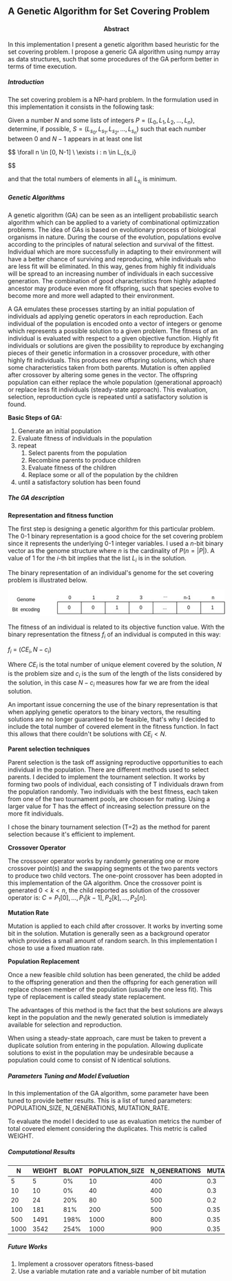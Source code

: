 ## A Genetic Algorithm for Set Covering Problem

<h4 align="center">
Abstract
</h4>
In this implementation I present a genetic algorithm based heuristic for the set covering problem. 
I propose a generic GA algorithm using numpy array as data structures, such that some procedures of the GA perform better in 
terms of time execution.

<h5>Introduction</h5>
The set covering problem is a NP-hard problem. In the formulation used in this implementation it consists in the following task:

Given a number $N$ and some lists of integers $P = (L_0, L_1, L_2, ..., L_n)$,
determine, if possible, $S = (L_{s_0}, L_{s_1}, L_{s_2}, ..., L_{s_n})$
such that each number between $0$ and $N-1$ appears in at least one list

$$
\forall n \in [0, N-1] \ \exists i : n \in L_{s_i}

$$

and that the total numbers of elements in all $L_{s_i}$ is minimum.

<h5>Genetic Algorithms</h5>
A genetic algorithm (GA) can be seen as an intelligent probabilistic search algorithm which can be applied to a variety of combinational optimizzation problems.
The idea of GAs is based on evolutionary process of biological organisms in nature. During the course of the evolution, populations evolve according to the principles of natural selection and survival of the fittest. Individual which are more successfully in adapting to their environment will have a better chance of surviving and reproducing, while individuals who are less fit will be eliminated. In this way, genes from highly fit individuals will be spread to an increasing number of individuals in each successive generation. The combination of good characteristics from highly adapted ancestor may produce even more fit offspring, such that species evolve to become more and more well adapted to their environment.

A GA emulates these processes starting by an initial population of individuals ad applying genetic operators in each reproduction. Each individual of the population is encoded onto a vector of integers or genome which represents a possible solution to a given problem. The fitness of an individual is evaluated with respect to a given objective function. Highly fit individuals or solutions are given the possibility to reproduce by exchanging pieces of their genetic information in a crossover procedure, with other highly fit individuals. This produces new offspring solutions, which share some characteristics taken from both parents. Mutation is often applied after crossover by altering some genes in the vector. The offspring population can either replace the whole population (generational approach) or replace less fit individuals (steady-state approach). This evaluation, selection, reproduction cycle is repeated until a satisfactory solution is found.

**Basic Steps of GA:**

1. Generate an initial population
2. Evaluate fitness of individuals in the population
3. repeat
   1. Select parents from the population
   2. Recombine parents to produce children
   3. Evaluate fitness of the children
   4. Replace some or all of the population by the children
4. until a satisfactory solution has been found

<h5>The GA description</h5>

**Representation and fitness function**

The first step is designing a genetic algorithm for this particular problem. The 0-1 binary representation is a good choice for the set covering problem since it represents the underlying 0-1 integer variables. I used a $n$-bit binary vector as the genome structure where $n$ is the cardinality of $P (n=|P|)$. A value of 1 for the $i$-th bit implies that the list $L_i$ is in the solution.

The binary representation of an individual's genome for the set covering problem is illustrated below.

<img src= genome_representation.jpg title="Genome Representation">

The fitness of an individual is related to its objective function value. With the binary representation the fitness $f_i$ of an individual is computed in this way:

$f_i$ = $(CE_i, N-c_i)$

Where $CE_i$ is the total number of unique element covered by the solution, $N$ is the problem size and $c_i$ is the sum of the length of the lists considered by the solution, in this case $N -c_i$ measures how far we are from the ideal solution.

An important issue concerning the use of the binary representation is that when applying genetic operators to the binary vectors, the resulting solutions are no longer guaranteed to be feasible, that's why I decided to include the total number of covered element in the fitness function. In fact this allows that there couldn't be solutions with $CE_i < N$.

**Parent selection techniques**

Parent selection is the task off assigning reproductive opportunities to each individual in the population. There are different methods used to select parents. I decided to implement the tournament selection. It works by forming two pools of individual, each consisting of T individuals drawn from the population randomly. Two individuals with the best fitness, each taken from one of the two tournament pools, are choosen for mating. Using a larger value for T has the effect of increasing selection pressure on the more fit individuals.

I chose the binary tournament selection (T=2) as the method for parent selection because it's efficient to implement.

**Crossover Operator**

The crossover operator works by randomly generating one or more crossover point(s) and the swapping segments ot the two parents vectors to produce two child vectors. The one-point crossover has been adopted in this implementation of the GA algorithm. Once the crossover point is generated $0<k<n$, the child reported as solution of the crossover operator is:  $C = P_1[0],...,P_1[k-1],P_2[k],...,P_2[n]$.

**Mutation Rate**

Mutation is applied to each child after crossover. It works by inverting some bit in the solution. Mutation is generally seen as a background operator which provides a small amount of random search. In this implementation I chose to use a fixed muation rate.

**Population Replacement**

Once a new feasible child solution has been generated, the child be added to the offspring generation and then the offspring for each generation will replace chosen member of the population (usually the one less fit). This type of replacement is called steady state replacement.

The advantages of this method is the fact that the best solutions are always kept in the population and the newly generated solution is immediately available for selection and reproduction.

When using a steady-state approach, care must be taken to prevent a duplicate solution from entering in the population. Allowing duplicate solutions to exist in the population may be undesirable because a population could come to consist of N identical solutions.

<h5>Parameters Tuning and Model Evaluation</h5>
In this implementation of the GA algorithm, some parameter have been tuned to provide better results. This is a list of tuned parameters: POPULATION_SIZE, N_GENERATIONS, MUTATION_RATE.

To evaluate the model I decided to use as evaluation metrics the number of total covered element considering the duplicates. This metric is called WEIGHT.

<h5> Computational Results </h5>


| N    | WEIGHT | BLOAT | POPULATION_SIZE | N_GENERATIONS | MUTATION_RATE |
| ---- | ------ | ----- | --------------- | ------------- | ------------- |
| 5    | 5      | 0%    | 10              | 400           | 0.3           |
| 10   | 10     | 0%    | 40              | 400           | 0.3           |
| 20   | 24     | 20%   | 80              | 500           | 0.2           |
| 100  | 181    | 81%   | 200             | 500           | 0.35          |
| 500  | 1491   | 198%  | 1000            | 800           | 0.35          |
| 1000 | 3542   | 254%  | 1000            | 900           | 0.35          |

<h5>Future Works </h5>

1. Implement a crossover operators fitness-based
2. Use a variable mutation rate and a variable number of bit mutation
